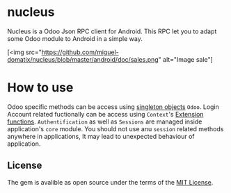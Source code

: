 # nucleus

Nucleus is a Odoo Json RPC client for Android. This RPC let you to adapt some Odoo module to Android in a simple way.

[<img src="https://github.com/miguel-domatix/nucleus/blob/master/android/doc/sales.png"
      alt="Image sale"]

# How to use

Odoo specific methods can be access using [singleton objects](https://kotlinlang.org/docs/reference/object-declarations.html#object-declarations) `Odoo`.
Login Account related fuctionally can be access using `Context`'s [Extension functions](https://kotlinlang.org/docs/reference/extensions.html#extension-functions).
`Authentification` as well as `Sessions` are managed inside application's `core` module. You should not use anu `session` related methods anywhere in applications, It may lead to unexpected behaviour of application.

## License

The gem is avalible as open source under the terms of the [MIT License](http://opensource.org/licenses/MIT).
